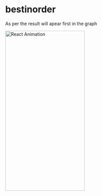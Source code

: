 # bestinorder
As per the result will apear first in the graph

<img alt="React Animation" src="https://res.cloudinary.com/dbklykign/image/upload/v1636876931/ezgif.com-gif-maker_rkgvld.gif" width="250" height="500" />
